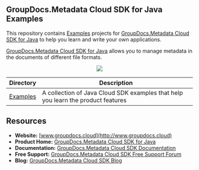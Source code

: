 ## GroupDocs.Metadata Cloud SDK for Java Examples

This repository contains [Examples](Examples) projects for [GroupDocs.Metadata Cloud SDK for Java](https://products.groupdocs.cloud/metadata/java) to help you learn and write your own applications.

[GroupDocs.Metadata Cloud SDK for Java](https://products.groupdocs.cloud/metadata/java) allows you to manage metadata in the documents of different file formats.
<p align="center">

  <a title="Download complete GroupDocs.Metadata Cloud SDK Examples for Java source code" href="https://github.com/groupdocs-metadata-cloud/groupdocs-metadata-cloud-java-samples/archive/master.zip">
	<img src="https://raw.github.com/AsposeExamples/java-examples-dashboard/master/images/downloadZip-Button-Large.png" />
  </a>
</p>

Directory | Description
--------- | -----------
[Examples](Examples)  | A collection of Java Cloud SDK examples that help you learn the product features

## Resources

+ **Website:** [www.groupdocs.cloud](http://www.groupdocs.cloud)
+ **Product Home:** [GroupDocs.Metadata Cloud SDK for Java](https://products.groupdocs.cloud/metadata/java)
+ **Documentation:** [GroupDocs.Metadata Cloud SDK Documentation](https://docs.groupdocs.cloud/display/watermarkcloud/Home)
+ **Free Support:** [GroupDocs.Metadata Cloud SDK Free Support Forum](https://forum.groupdocs.cloud/c/metadata)
+ **Blog:** [GroupDocs.Metadata Cloud SDK Blog](https://blog.groupdocs.cloud/category/metadata)
